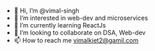 - 👋 Hi, I’m @vimal-singh
- 👀 I’m interested in web-dev and microservices
- 🌱 I’m currently learning ReactJs
- 💞️ I’m looking to collaborate on DSA, Web-dev
- 📫 How to reach me vimalkiet2@gamil.com

<!---
vimal-singh/vimal-singh is a ✨ special ✨ repository because its `README.md` (this file) appears on your GitHub profile.
You can click the Preview link to take a look at your changes.
--->
